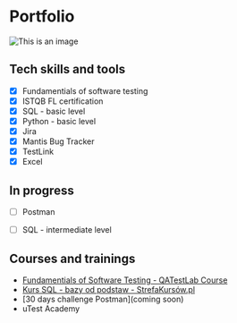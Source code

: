 # Portfolio
![This is an image](https://i.postimg.cc/P54PfDGq/big-sale-2.png)

## Tech skills and tools 
- [x] Fundamentials of software testing
- [x] ISTQB FL certification
- [x] SQL - basic level
- [x] Python - basic level
- [x] Jira
- [x] Mantis Bug Tracker
- [x] TestLink
- [x] Excel

## In progress
- [ ] Postman
- [ ] SQL - intermediate level



## Courses and trainings
* [Fundamentials of Software Testing - QATestLab Course](https://drive.google.com/file/d/1U0Re62-51UT7KzOMadCLss5DWqEvIsaz/view)
* [Kurs SQL - bazy od podstaw - StrefaKursów.pl](https://platforma.strefakursow.pl/p/certificate/hash/fquc7tfb9tkwc8804g4oc0g440o8w4s)
* [30 days challenge Postman](coming soon)
* uTest Academy
